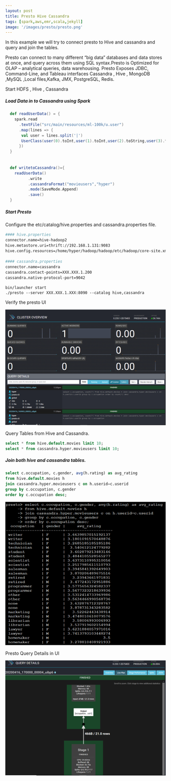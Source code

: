 ```yaml
---
layout: post
title: Presto Hive Cassandra
tags: [spark,aws,emr,scala,jekyll]
image: '/images/presto/presto.png'
---
```


In this example we will try to connect presto to Hive and cassandra and query and join the tables.

Presto can connect to many different “big data” databases and data stores at once, and query across them using SQL syntax.Presto is Optimized for OLAP – analytical queries, data warehousing. Presto 
Exposes JDBC, Command-Line, and Tableau interfaces Cassandra , Hive , MongoDB ,MySQL ,Local files,Kafka, JMX, PostgreSQL, Redis.

Start HDFS , Hive , Cassandra 

##### Load Data in to Cassandra using Spark

```scala
  def readUserData() = {
    spark.read
      .textFile("src/main/resources/ml-100k/u.user")
      .map(lines => {
       val user = lines.split('|')
       UserClass(user(0).toInt,user(1).toInt,user(2).toString,user(3).toString,user(4).toString)
      })
  }


  def writetoCassandra()={
    readUserData()
          .write
          .cassandraFormat("movieusers","hyper")
          .mode(SaveMode.Append)
          .save()
  }
```



##### Start Presto

Configure the etc/catalog/hive.properties and cassandra.properties file.

```sh
#### hive.properties
connector.name=hive-hadoop2
hive.metastore.uri=thrift://192.168.1.131:9083
hive.config.resources=/home/hyper/hadoop/hadoop/etc/hadoop/core-site.xml,/home/hyper/hadoop/hadoop/etc/hadoop/hdfs-site.xml

#### cassandra.properties
connector.name=cassandra
cassandra.contact-points=XXX.XXX.1.200
cassandra.native-protocol-port=9042


```



```
bin/launcher start
./presto --server XXX.XXX.1.XXX:8090 --catalog hive,cassandra
```

Verify the presto UI

![](/images/presto/presto-ui.png)

Query Tables from Hive and Cassandra.

```sql
select * from hive.default.movies limit 10;
select * from cassandra.hyper.movieusers limit 10;
```



##### Join both hive and cassandra tables.

```sql
select c.occupation, c.gender, avg(h.rating) as avg_rating
from hive.default.movies h 
join cassandra.hyper.movieusers c on h.userid=c.userid 
group by c.occupation, c.gender 
order by c.occupation desc;
```

![](/images/presto/query-results.png)



Presto Query Details in UI

![](/images/presto/presto-query-details.png)